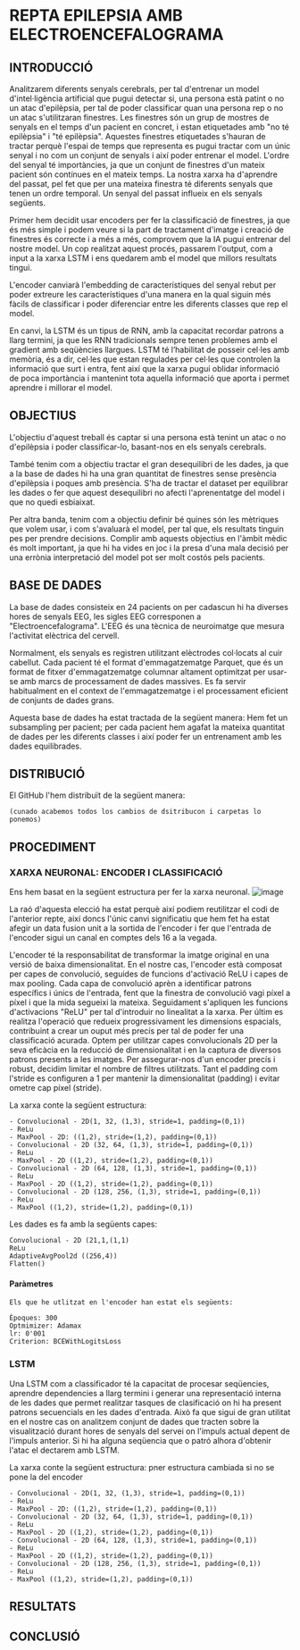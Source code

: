 # REPTA EPILEPSIA AMB ELECTROENCEFALOGRAMA


## INTRODUCCIÓ

Analitzarem diferents senyals cerebrals, per tal d'entrenar un model d'intel·ligència artificial que pugui detectar si, una persona està patint o no un atac d'epilèpsia, per tal de poder classificar quan una persona rep o no un atac s'utilitzaran finestres.
Les finestres són un grup de mostres de senyals en el temps d'un pacient en concret, i estan etiquetades amb "no té epilèpsia" i "té epilèpsia". Aquestes finestres etiquetades s'hauran de tractar perquè l'espai de temps que representa es pugui tractar com un únic senyal i no com un conjunt de senyals i així poder entrenar el model.
L'ordre del senyal té importàncies, ja que un conjunt de finestres d'un mateix pacient són contínues en el mateix temps. La nostra xarxa ha d'aprendre del passat, pel fet que per una mateixa finestra té diferents senyals que tenen un ordre temporal. Un senyal del passat influeix en els senyals següents. 

Primer hem decidit usar encoders per fer la classificació de finestres, ja que és més simple i podem veure si la part de tractament d'imatge i creació de finestres és correcte i a més a més, comprovem que la IA pugui entrenar del nostre model. Un cop realitzat aquest procés, passarem l'output, com a input a la xarxa LSTM i ens quedarem amb el model que millors resultats tingui. 

L'encoder canviarà l'embedding de característiques del senyal rebut per poder extreure les característiques d'una manera en la qual siguin més fàcils de classificar i poder diferenciar entre les diferents classes que rep el model.

En canvi, la LSTM és un tipus de RNN, amb la capacitat recordar patrons a llarg termini, ja que les RNN tradicionals sempre tenen problemes amb el gradient amb seqüències llargues. LSTM té l’habilitat de posseir cel·les amb memòria, és a dir, cel·les que estan regulades per cel·les que controlen la informació que surt i entra, fent així que la xarxa pugui oblidar informació de poca importància i mantenint tota aquella informació que aporta i permet aprendre i millorar el model.


## OBJECTIUS


L'objectiu d'aquest treball és captar si una persona està tenint un atac o no d'epilèpsia i poder classificar-lo, basant-nos en els senyals cerebrals.

També tenim com a objectiu tractar el gran desequilibri de les dades, ja que a la base de dades hi ha una gran quantitat de finestres sense presència d'epilèpsia i poques amb presència. S'ha de tractar el dataset per equilibrar les dades o fer que aquest desequilibri no afecti l'aprenentatge del model i que no quedi esbiaixat.

Per altra banda, tenim com a objectiu definir bé quines són les mètriques que volem usar, i com s'avaluarà el model, per tal que, els resultats tinguin pes per prendre decisions.
Complir amb aquests objectius en l'àmbit mèdic és molt important, ja que hi ha vides en joc i la presa d'una mala decisió per una errònia interpretació del model pot ser molt costós pels pacients.


## BASE DE DADES 
La base de dades consisteix en 24 pacients on per cadascun hi ha diverses hores de senyals EEG, les sigles EEG corresponen a "Electroencefalograma". L'EEG és una tècnica de neuroimatge que mesura l'activitat elèctrica del cervell.

Normalment, els senyals es registren utilitzant elèctrodes col·locats al cuir cabellut. Cada pacient té el format d'emmagatzematge Parquet, que és un format de fitxer d'emmagatzematge columnar altament optimitzat per usar-se amb marcs de processament de dades massives. Es fa servir habitualment en el context de l'emmagatzematge i el processament eficient de conjunts de dades grans.

Aquesta base de dades ha estat tractada de la següent manera:
Hem fet un subsampling per pacient; per cada pacient hem agafat la mateixa quantitat de dades per les diferents classes i així poder fer un entrenament amb les dades equilibrades.


## DISTRIBUCIÓ

El GitHub l'hem distribuït de la següent manera:

    (cunado acabemos todos los cambios de dsitribucon i carpetas lo ponemos)

## PROCEDIMENT

### XARXA NEURONAL: ENCODER I CLASSIFICACIÓ

Ens hem basat en la següent estructura per fer la xarxa neuronal.
![image](https://github.com/YasminLH/psiv2_epilepsy/assets/101893393/4570c698-fa07-48bb-ae09-f00959730f8b)

La raó d'aquesta elecció ha estat perquè així podiem reutilitzar el codi de l'anterior repte, així doncs l'únic canvi significatiu que hem fet ha estat afegir un data fusion unit a la sortida de l'encoder i fer que l'entrada de l'encoder sigui un canal en comptes dels 16 a la vegada.  

L'encoder té la responsabilitat de transformar la imatge original en una versió de baixa dimensionalitat. En el nostre cas, l'encoder està composat per capes de convolució, seguides de funcions d'activació ReLU i capes de max pooling. Cada capa de convolució aprèn a identificar patrons específics i únics de l'entrada, fent que la finestra de convolució vagi píxel a píxel i que la mida segueixi la mateixa. 
Seguidament s'apliquen les funcions d'activacions "ReLU" per tal d'introduir no linealitat a la xarxa. Per últim es realitza l'operació que redueix progressivament les dimensions espacials, contribuint a crear un ouput més precís per tal de poder fer una classificació acurada. Optem per utilitzar capes convolucionals 2D per la seva eficàcia en la reducció de dimensionalitat i en la captura de diversos patrons presents a les imatges. Per assegurar-nos d'un encoder precís i robust, decidim limitar el nombre de filtres utilitzats. Tant el padding com l'stride es configuren a 1 per mantenir la dimensionalitat (padding) i evitar ometre cap píxel (stride).

La xarxa conte la següent estructura:

    - Convolucional - 2D(1, 32, (1,3), stride=1, padding=(0,1))
    - ReLu
    - MaxPool - 2D: ((1,2), stride=(1,2), padding=(0,1))
    - Convolucional - 2D (32, 64, (1,3), stride=1, padding=(0,1))
    - ReLu
    - MaxPool - 2D ((1,2), stride=(1,2), padding=(0,1))
    - Convolucional - 2D (64, 128, (1,3), stride=1, padding=(0,1))
    - ReLu
    - MaxPool - 2D ((1,2), stride=(1,2), padding=(0,1))
    - Convolucional - 2D (128, 256, (1,3), stride=1, padding=(0,1))
    - ReLu
    - MaxPool ((1,2), stride=(1,2), padding=(0,1))


Les dades es fa amb la següents capes:

    Convolucional - 2D (21,1,(1,1)
    ReLu
    AdaptiveAvgPool2d ((256,4))
    Flatten()


#### Paràmetres

    Els que he utlitzat en l'encoder han estat els següents:
        
    Èpoques: 300
    Optmimizer: Adamax
    lr: 0'001
    Criterion: BCEWithLogitsLoss




### LSTM

Una LSTM com a classificador té la capacitat de procesar seqüencies, aprendre dependencies a llarg termini i generar una representació interna de les dades que permet realitzar tasques de clasificació on hi ha present patrons secuencials en les dades d'entrada. Això fa que sigui de gran utilitat en el nostre cas on analitzem conjunt de dades que tracten sobre la visualització durant hores de senyals del servei on l'impuls actual depent de l'impuls anterior. Si hi ha alguna seqüencia que o patró alhora d'obtenir l'atac el dectarem amb LSTM. 

La xarxa conte la següent estructura:
    pner estructura cambiada si no se pone la del encoder

    - Convolucional - 2D(1, 32, (1,3), stride=1, padding=(0,1))
    - ReLu
    - MaxPool - 2D: ((1,2), stride=(1,2), padding=(0,1))
    - Convolucional - 2D (32, 64, (1,3), stride=1, padding=(0,1))
    - ReLu
    - MaxPool - 2D ((1,2), stride=(1,2), padding=(0,1))
    - Convolucional - 2D (64, 128, (1,3), stride=1, padding=(0,1))
    - ReLu
    - MaxPool - 2D ((1,2), stride=(1,2), padding=(0,1))
    - Convolucional - 2D (128, 256, (1,3), stride=1, padding=(0,1))
    - ReLu
    - MaxPool ((1,2), stride=(1,2), padding=(0,1))

## RESULTATS


## CONCLUSIÓ


